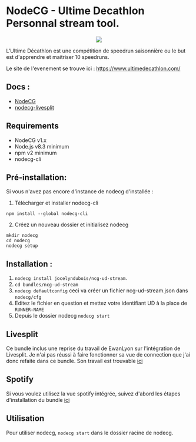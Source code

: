 # NodeCG - Ultime Decathlon Personnal stream tool.

<p align="center">
  <img src="https://github.com/jocelyndubois/ncg-ud-stream/blob/main/media/UD%20Tool.png?raw=true">
</p>

L'Ultime Décathlon est une compétition de speedrun saisonnière ou le but est d'apprendre et maitriser 10 speedruns.

Le site de l'evenement se trouve ici : https://www.ultimedecathlon.com/

## Docs :
- [NodeCG](https://nodecg.dev/)
- [nodecg-livesplit](https://github.com/EwanLyon/nodecg-livesplit)

## Requirements
- NodeCG v1.x
- Node.js v8.3 minimum
- npm v2 minimum
- nodecg-cli

## Pré-installation:
Si vous n'avez pas encore d'instance de nodecg d'installée :

1. Télécharger et installer nodecg-cli
```shell
npm install --global nodecg-cli
```
2. Créez un nouveau dossier et initialisez nodecg
```shell
mkdir nodecg
cd nodecg
nodecg setup
```

## Installation :
1. `nodecg install jocelyndubois/ncg-ud-stream`. 
2. `cd bundles/ncg-ud-stream`
3. `nodecg defaultconfig` ceci va créer un fichier ncg-ud-stream.json dans `nodecg/cfg`
4. Editez le fichier en question et mettez votre identifiant UD à la place de `RUNNER-NAME`
5. Depuis le dossier nodecg `nodecg start`

## Livesplit
Ce bundle inclus une reprise du travail de EwanLyon sur l'intégration de Livesplit.
Je n'ai pas réussi à faire fonctionner sa vue de connection que j'ai donc refaite dans ce bundle.
Son travail est trouvable [ici](https://github.com/EwanLyon/nodecg-livesplit)

## Spotify
Si vous voulez utilisez la vue spotify intégrée, suivez d'abord les étapes d'installation du bundle [ici](https://github.com/EwanLyon/ncg-spotify)

## Utilisation
Pour utiliser nodecg, `nodecg start` dans le dossier racine de nodecg.
